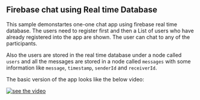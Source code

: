Firebase chat using Real time Database
------------------------------------------

This sample demonstartes one-one chat app using firebase real time database. The users need to register first and then a List of users who have already registered into the app are shown. 
The user can chat to any of the participants.

Also the users are stored in the real time database under a node called `users` and all the messages are stored in a node called `messages` with some information like `message`, `timestamp`, 
`senderId` and `receiverId`.

The basic version of the app looks like the below video:

[![see the video](https://drive.google.com/uc?export=view&id=15pxMrXmHEskhSwgPXx1NzTJdVkW68Utz)](https://drive.google.com/uc?export=view&id=1ztdX9uErKoTAquUifNyvJIvSJPqYV6SY)
